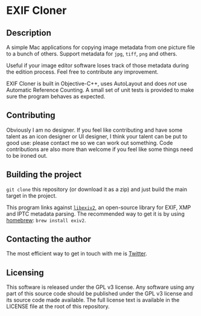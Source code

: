 EXIF Cloner
===========

Description
-----------

A simple Mac applications for copying image metadata from one picture file to a bunch of others.
Support metadata for `jpg`, `tiff`, `png` and others.

Useful if your image editor software loses track of those metadata during the edition process.
Feel free to contribute any improvement.

EXIF Cloner is built in Objective-C++, uses AutoLayout and does *not* use Automatic Reference Counting.
A small set of unit tests is provided to make sure the program behaves as expected.

Contributing
------------

Obviously I am no designer. If you feel like contributing and have some talent as an icon designer or UI designer, I think your talent can be put to good use: please contact me so we can work out something.
Code contributions are also more than welcome if you feel like some things need to be ironed out.

Building the project
--------------------

`git clone` this repository (or download it as a zip) and just build the main target in the project.

This program links against [`libexiv2`](http://www.exiv2.org), an open-source library for EXIF, XMP and IPTC metadata parsing.
The recommended way to get it is by using [homebrew](http://brew.sh): `brew install exiv2`.

Contacting the author
---------------------

The most efficient way to get in touch with me is [Twitter](http://twitter.com/Olotiar).

Licensing
---------

This software is released under the GPL v3 license. 
Any software using any part of this source code should be published under the GPL v3 license and its source code made available.
The full license text is available in the LICENSE file at the root of this repository.
